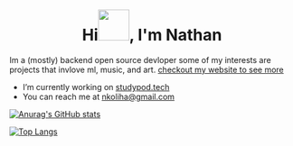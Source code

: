 <h1 align="center">Hi<img src="https://github.com/mitul3737/mitul3737/blob/main/Wave.gif" height="55px" width="55px">, I'm Nathan</h1>

Im a (mostly) backend open source devloper 
some of my interests are projects that invlove ml, music, and art.
<a href="https://superpotato9.com">  checkout my website to see more </a>


- I’m currently working on <a href="https://studypod.tech">studypod.tech</a>
- You can reach me at nkoliha@gmail.com






[![Anurag's GitHub stats](https://github-readme-stats.vercel.app/api?username=superpotato9)](https://github.com/anuraghazra/github-readme-stats)

[![Top Langs](https://github-readme-stats.vercel.app/api/top-langs/?username=superpotato9&layout=compact)](https://github.com/anuraghazra/github-readme-stats)

